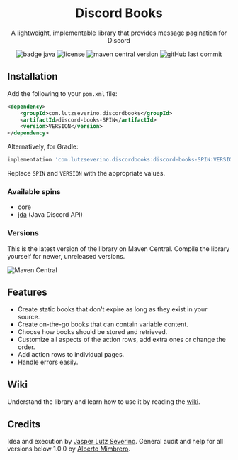 <div align="center">
    <h1 align="center">Discord Books</h1>
    <p>A lightweight, implementable library that provides message pagination for Discord</p>
    <p>
        <img alt="badge java" src="https://img.shields.io/badge/java-%23ED8B00.svg?style=flat&logo=oracle&logoColor=white"/>
        <img alt="license" src="https://img.shields.io/github/license/lutzseverino/discord-books">
        <img alt="maven central version" src="https://img.shields.io/maven-central/v/com.lutzseverino.discordbooks/discord-books">
        <img alt="gitHub last commit" src="https://img.shields.io/github/last-commit/lutzseverino/discord-books">
    </p>
</div>

## Installation

Add the following to your `pom.xml` file:

```xml
<dependency>
    <groupId>com.lutzseverino.discordbooks</groupId>
    <artifactId>discord-books-SPIN</artifactId>
    <version>VERSION</version>
</dependency> 
```

Alternatively, for Gradle:

```gradle
implementation 'com.lutzseverino.discordbooks:discord-books-SPIN:VERSION'
```

Replace `SPIN` and `VERSION` with the appropriate values.

### Available spins

* core
* [jda](https://github.com/DV8FromTheWorld/JDA) (Java Discord API)

### Versions

This is the latest version of the library on Maven Central. Compile the library yourself for newer, unreleased
versions.

![Maven Central](https://img.shields.io/maven-central/v/com.lutzseverino.discordbooks/discord-books)

## Features

* Create static books that don't expire as long as they exist in your source.
* Create on-the-go books that can contain variable content.
* Choose how books should be stored and retrieved.
* Customize all aspects of the action rows, add extra ones or change the order.
* Add action rows to individual pages.
* Handle errors easily.

## Wiki

Understand the library and learn how to use it by reading the [wiki](https://github.com/lutzseverino/discord-books/wiki).

## Credits

Idea and execution by [Jasper Lutz Severino](https://github.com/lutzseverino). General audit and help for all versions
below 1.0.0 by [Alberto Mimbrero](https://github.com/mimbrero).
